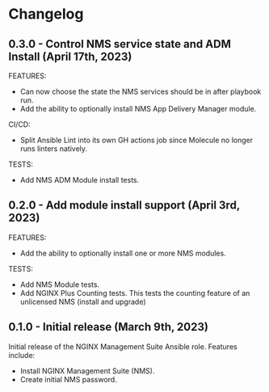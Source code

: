 # Changelog

## 0.3.0 - Control NMS service state and ADM Install (April 17th, 2023)

FEATURES:

- Can now choose the state the NMS services should be in after playbook run.
- Add the ability to optionally install NMS App Delivery Manager module.

CI/CD:

- Split Ansible Lint into its own GH actions job since Molecule no longer runs linters natively.

TESTS:

- Add NMS ADM Module install tests.

## 0.2.0 - Add module install support (April 3rd, 2023)

FEATURES:

- Add the ability to optionally install one or more NMS modules.

TESTS:

- Add NMS Module tests.
- Add NGINX Plus Counting tests. This tests the counting feature of an unlicensed NMS (install and
  upgrade)

## 0.1.0 - Initial release (March 9th, 2023)

Initial release of the NGINX Management Suite Ansible role. Features include:

- Install NGINX Management Suite (NMS).
- Create initial NMS password.
